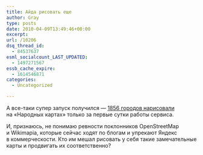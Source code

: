 ```yaml
---
title: Айда рисовать еще
author: Gray
type: posts
date: 2010-04-09T13:49:46+00:00
excerpt:
url: /10206
dsq_thread_id:
  - 84537637
esml_socialcount_LAST_UPDATED:
  - 1497271567
essb_cache_expire:
  - 1614546871
categories:
  - Uncategorized

---
```








А&nbsp;<nobr>все-таки</nobr> супер запуск получился&nbsp;&mdash; <a href="http://clubs.ya.ru/company/replies.xml?item_no=24349" target="_blank">1856 городов нарисовали</a> на&nbsp;&laquo;Народных картах&raquo; только за&nbsp;первые сутки работы сервиса.

И, признаюсь, не&nbsp;понимаю ревности поклонников OpenStreetMap и&nbsp;Wikimapia, которые сейчас ходят по&nbsp;блогам и&nbsp;упрекают Яндекс в&nbsp;коммерческости. Кто им&nbsp;мешал рисовать у&nbsp;себя такие замечательные карты и&nbsp;продвигать их&nbsp;соответственно?